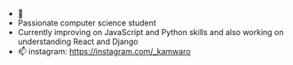 <!--- 
- 👋 Hi, I’m @Kamwaro-001
- 👀 I’m interested in computer science
- 🌱 I’m currently learning python
- 💞️ I’m looking to collaborate on anything, since i'm still learning different languages and collaborating will definately help with that.
- 📫 You can reach me through instagram: https://instagram.com/_kamwaro
---> 
- 👋
- Passionate computer science student
- Currently improving on JavaScript and Python skills and also working on understanding React and Django
- 📫 instagram: https://instagram.com/_kamwaro

